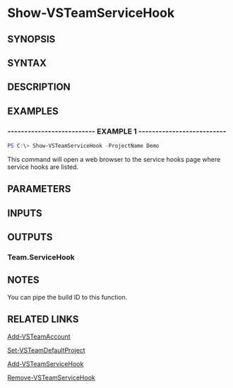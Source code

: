 <!-- #include "./common/header.md" -->

# Show-VSTeamServiceHook

## SYNOPSIS

<!-- #include "./synopsis/Show-VSTeamServiceHook.md" -->

## SYNTAX

## DESCRIPTION

<!-- #include "./synopsis/Show-VSTeamServiceHook.md" -->

## EXAMPLES

### -------------------------- EXAMPLE 1 --------------------------

```PowerShell
PS C:\> Show-VSTeamServiceHook -ProjectName Demo
```

This command will open a web browser to the service hooks page where service hooks are listed.

## PARAMETERS

<!-- #include "./params/projectName.md" -->

## INPUTS

## OUTPUTS

### Team.ServiceHook

## NOTES

You can pipe the build ID to this function.

## RELATED LINKS

[Add-VSTeamAccount](Add-VSTeamAccount.md)

[Set-VSTeamDefaultProject](Set-VSTeamDefaultProject.md)

[Add-VSTeamServiceHook](Add-VSTeamServiceHook.md)

[Remove-VSTeamServiceHook](Remove-VSTeamServiceHook.md)